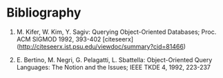 # Bibliography

1. M. Kifer, W. Kim, Y. Sagiv: Querying Object-Oriented Databases; Proc. ACM SIGMOD 1992, 393-402 [citeseerx] (http://citeseerx.ist.psu.edu/viewdoc/summary?cid=81466)

2. E. Bertino, M. Negri, G. Pelagatti, L. Sbattella: Object-Oriented Query Languages: The Notion and the Issues; IEEE TKDE 4, 1992, 223-237
